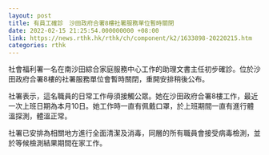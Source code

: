 ```yaml
---
layout: post
title: 有員工確診　沙田政府合署8樓社署服務單位暫時關閉
date: 2022-02-15 21:25:54.000000000 +08:00
link: https://news.rthk.hk/rthk/ch/component/k2/1633898-20220215.htm
categories: rthk
---
```


社會福利署一名在南沙田綜合家庭服務中心工作的助理文書主任初步確診。位於沙田政府合署8樓的社署服務單位會暫時關閉，重開安排稍後公布。 

社署表示，這名職員的日常工作毋須接觸公眾。她在沙田政府合署8樓工作，最近一次上班日期為本月10日。她工作時一直有佩戴口罩，於上班期間一直有進行體溫探測，體溫正常。

社署已安排為相關地方進行全面清潔及消毒，同層的所有職員會接受病毒檢測，並於等候檢測結果期間在家工作。
